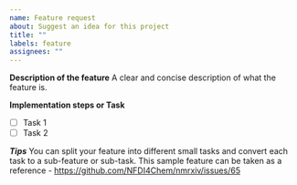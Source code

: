 ```yaml
---
name: Feature request
about: Suggest an idea for this project
title: ""
labels: feature
assignees: ""
---
```


**Description of the feature**
A clear and concise description of what the feature is.

**Implementation steps or Task**

-   [ ] Task 1
-   [ ] Task 2

**_Tips_** You can split your feature into different small tasks and convert each task to a sub-feature or sub-task. This sample feature can be taken as a reference - https://github.com/NFDI4Chem/nmrxiv/issues/65
